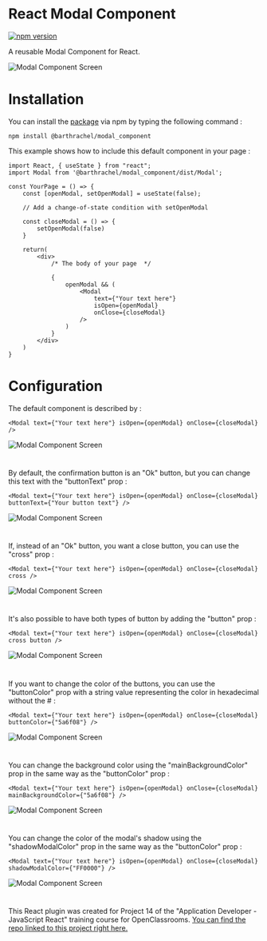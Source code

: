 # React Modal Component

[![npm version](https://badge.fury.io/js/@barthrachel%2Fmodal_component.svg)](https://badge.fury.io/js/@barthrachel%2Fmodal_component)

A reusable Modal Component for React.

![Modal Component Screen](modal_component/src/assets/1.png)

# Installation

You can install the [package](https://www.npmjs.com/package/@barthrachel/modal_component) via npm by typing the following command : 

`npm install @barthrachel/modal_component`

This example shows how to include this default component in your page :
```
import React, { useState } from "react";
import Modal from '@barthrachel/modal_component/dist/Modal';

const YourPage = () => {
    const [openModal, setOpenModal] = useState(false);

    // Add a change-of-state condition with setOpenModal

    const closeModal = () => {
        setOpenModal(false)
    }

    return(
        <div>
            /* The body of your page  */

            {
                openModal && (
                    <Modal 
                        text={"Your text here"}
                        isOpen={openModal}
                        onClose={closeModal}
                    />
                )
            }
        </div>
    )
}
```

# Configuration

The default component is described by :

`<Modal text={"Your text here"} isOpen={openModal} onClose={closeModal} />`

![Modal Component Screen](modal_component/src/assets/2.png)

#

By default, the confirmation button is an "Ok" button, but you can change this text with the "buttonText" prop :

`<Modal text={"Your text here"} isOpen={openModal} onClose={closeModal} buttonText={"Your button text"} />`

![Modal Component Screen](modal_component/src/assets/3.png)

#

If, instead of an "Ok" button, you want a close button, you can use the "cross" prop :

`<Modal text={"Your text here"} isOpen={openModal} onClose={closeModal} cross />`

![Modal Component Screen](modal_component/src/assets/4.png)

#

It's also possible to have both types of button by adding the "button" prop :

`<Modal text={"Your text here"} isOpen={openModal} onClose={closeModal} cross button />`

![Modal Component Screen](modal_component/src/assets/5.png)

#

If you want to change the color of the buttons, you can use the "buttonColor" prop with a string value representing the color in hexadecimal without the # :

`<Modal text={"Your text here"} isOpen={openModal} onClose={closeModal} buttonColor={"5a6f08"} />`

![Modal Component Screen](modal_component/src/assets/6.png)

#

You can change the background color using the "mainBackgroundColor" prop in the same way as the "buttonColor" prop :

`<Modal text={"Your text here"} isOpen={openModal} onClose={closeModal} mainBackgroundColor={"5a6f08"} />`

![Modal Component Screen](modal_component/src/assets/7.png)

#

You can change the color of the modal's shadow using the "shadowModalColor" prop in the same way as the "buttonColor" prop :

`<Modal text={"Your text here"} isOpen={openModal} onClose={closeModal} shadowModalColor={"FF0000"} />`

![Modal Component Screen](modal_component/src/assets/8.png)

#

This React plugin was created for Project 14 of the "Application Developer - JavaScript React" training course for OpenClassrooms. [You can find the repo linked to this project right here.](https://github.com/barthRachel/hrnet)